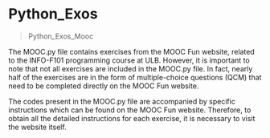 # Python_Exos

> Python_Exos_Mooc

The MOOC.py file contains exercises from the MOOC Fun website, related to the INFO-F101 programming course at ULB. 
However, it is important to note that not all exercises are included in the MOOC.py file. 
In fact, nearly half of the exercises are in the form of multiple-choice questions (QCM) that need to be completed directly on the MOOC Fun website.

The codes present in the MOOC.py file are accompanied by specific instructions which can be found on the MOOC Fun website. 
Therefore, to obtain all the detailed instructions for each exercise, it is necessary to visit the website itself.
